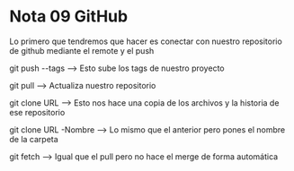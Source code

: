 # Nota 09 GitHub

Lo primero que tendremos que hacer es conectar con nuestro repositorio de github mediante el remote y el push

git push --tags --> Esto sube los tags de nuestro proyecto

git pull --> Actualiza nuestro repositorio

git clone URL --> Esto nos hace una copia de los archivos y la historia de ese repositorio

git clone URL -Nombre --> Lo mismo que el anterior pero pones el nombre de la carpeta

git fetch --> Igual que el pull pero no hace el merge de forma automática
